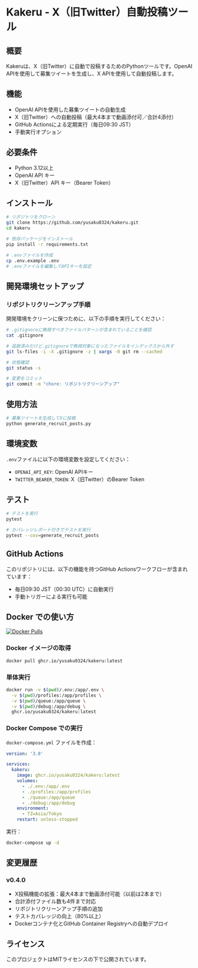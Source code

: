 # Kakeru - X（旧Twitter）自動投稿ツール

## 概要

Kakeruは、X（旧Twitter）に自動で投稿するためのPythonツールです。OpenAI APIを使用して募集ツイートを生成し、X APIを使用して自動投稿します。

## 機能

- OpenAI APIを使用した募集ツイートの自動生成
- X（旧Twitter）への自動投稿（最大4本まで動画添付可／合計4添付）
- GitHub Actionsによる定期実行（毎日09:30 JST）
- 手動実行オプション

## 必要条件

- Python 3.12以上
- OpenAI API キー
- X（旧Twitter）API キー（Bearer Token）

## インストール

```bash
# リポジトリをクローン
git clone https://github.com/yusaku0324/kakeru.git
cd kakeru

# 依存パッケージをインストール
pip install -r requirements.txt

# .envファイルを作成
cp .env.example .env
# .envファイルを編集してAPIキーを設定
```

## 開発環境セットアップ

### リポジトリクリーンアップ手順

開発環境をクリーンに保つために、以下の手順を実行してください：

```bash
# .gitignoreに無視すべきファイルパターンが含まれていることを確認
cat .gitignore

# 追跡済みだけど.gitignoreで無視対象になったファイルをインデックスから外す
git ls-files -i -X .gitignore -z | xargs -0 git rm --cached

# 状態確認
git status -s

# 変更をコミット
git commit -m "chore: リポジトリクリーンアップ"
```

## 使用方法

```bash
# 募集ツイートを生成してXに投稿
python generate_recruit_posts.py
```

## 環境変数

`.env`ファイルに以下の環境変数を設定してください：

- `OPENAI_API_KEY`: OpenAI APIキー
- `TWITTER_BEARER_TOKEN`: X（旧Twitter）のBearer Token

## テスト

```bash
# テストを実行
pytest

# カバレッジレポート付きでテストを実行
pytest --cov=generate_recruit_posts
```

## GitHub Actions

このリポジトリには、以下の機能を持つGitHub Actionsワークフローが含まれています：

- 毎日09:30 JST（00:30 UTC）に自動実行
- 手動トリガーによる実行も可能

## Docker での使い方

[![Docker Pulls](https://img.shields.io/docker/pulls/ghcr.io/yusaku0324/kakeru)](https://github.com/yusaku0324/kakeru/pkgs/container/kakeru)

### Docker イメージの取得

```bash
docker pull ghcr.io/yusaku0324/kakeru:latest
```

### 単体実行

```bash
docker run -v $(pwd)/.env:/app/.env \
  -v $(pwd)/profiles:/app/profiles \
  -v $(pwd)/queue:/app/queue \
  -v $(pwd)/debug:/app/debug \
  ghcr.io/yusaku0324/kakeru:latest
```

### Docker Compose での実行

`docker-compose.yml` ファイルを作成：

```yaml
version: '3.8'

services:
  kakeru:
    image: ghcr.io/yusaku0324/kakeru:latest
    volumes:
      - ./.env:/app/.env
      - ./profiles:/app/profiles
      - ./queue:/app/queue
      - ./debug:/app/debug
    environment:
      - TZ=Asia/Tokyo
    restart: unless-stopped
```

実行：

```bash
docker-compose up -d
```

## 変更履歴

### v0.4.0
- X投稿機能の拡張：最大4本まで動画添付可能（以前は2本まで）
- 合計添付ファイル数も4件まで対応
- リポジトリクリーンアップ手順の追加
- テストカバレッジの向上（80%以上）
- Dockerコンテナ化とGitHub Container Registryへの自動デプロイ

## ライセンス

このプロジェクトはMITライセンスの下で公開されています。
